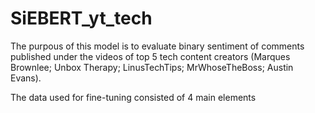 # SiEBERT_yt_tech

The purpous of this model is to evaluate binary sentiment of comments published under the videos of top 5 tech content creators (Marques Brownlee; Unbox Therapy; LinusTechTips; 
MrWhoseTheBoss; Austin Evans). 

The data used for fine-tuning consisted of 4 main elements 
